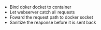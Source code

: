 
- Bind doker docket to container
- Let webserver catch all requests
- Foward the request path to docker socket
- Sanitize the reaponse before it is sent back
